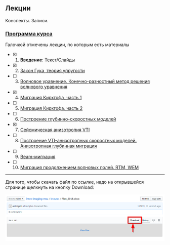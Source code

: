 ## Лекции

Конспекты. Записи.

### [Программа курса](Plan_2018.docx)

Галочкой отмечены лекции, по которым есть материалы
- [x] 1. **Введение**: [Текст](Lektsia_01_Vvedenie.docx)/[Слайды](Lektsia_01_Vvedenie_show.pdf)
- [x] 2. [Закон Гука, теория упругости](Lektsia_02_Hooke.docx)
- [ ] 3. [Волновое уравнение. Конечно-разностный метод решения волнового уравнения]()
- [x] 4. [Миграция Кирхгофа, часть 1](Lektsia_04_Kirchhoff.docx)
- [ ] 5. [Миграция Кирхгофа, часть 2]()
- [ ] 6. [Построение глубинно-скоростных моделей]()
- [x] 7. [Сейсмическая анизотропия VTI](Lektsia_06_VTI.docx)
- [ ] 8. [Построение VTI-анизотропных скоростных моделей. Анизотропная глубинная миграция]()
- [ ] 9. [Beam-миграция]()
- [ ] 10. [Миграция продолжением волновых полей. RTM, WEM]()


-----
Для того, чтобы скачать файл по ссылке, надо на открывшейся странице щелкнуть на кнопку Download:

![Download-info](../misc/how_to_download.png)
